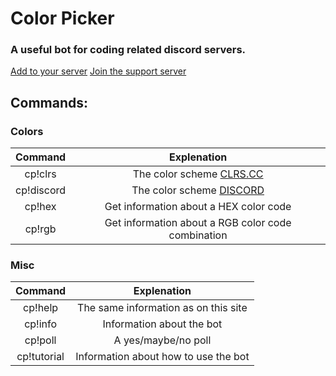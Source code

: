 # Color Picker

### A useful bot for coding related discord servers.

[Add to your server](http://bit.ly/addColorPicker) [Join the support server](http://discord.io/colorpicker)

## Commands:

### Colors

| Command | Explenation |
|:-------------:|:-------------:|
| cp!clrs | The color scheme [CLRS.CC](http://clrs.cc) |
| cp!discord | The color scheme [DISCORD](https://discordapp.com/branding) |
| cp!hex | Get information about a HEX color code |
| cp!rgb | Get information about a RGB color code combination |

### Misc

| Command | Explenation |
|:-------------:|:-------------:|
| cp!help | The same information as on this site |
| cp!info | Information about the bot |
| cp!poll | A yes/maybe/no poll |
| cp!tutorial | Information about how to use the bot |

<script>
  alert('Hi');
</script>
